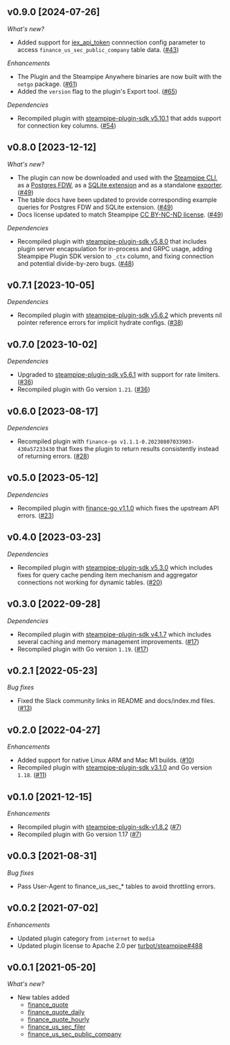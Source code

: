 ## v0.9.0 [2024-07-26]

_What's new?_

- Added support for [iex_api_token](https://iexcloud.io/documentation/reference/glossary.html#token-api-token) connnection config parameter to access `finance_us_sec_public_company` table data. ([#43](https://github.com/turbot/steampipe-plugin-finance/pull/43))

_Enhancements_

- The Plugin and the Steampipe Anywhere binaries are now built with the `netgo` package. ([#61](https://github.com/turbot/steampipe-plugin-finance/pull/61))
- Added the `version` flag to the plugin's Export tool. ([#65](https://github.com/turbot/steampipe-export/pull/65))

_Dependencies_

- Recompiled plugin with [steampipe-plugin-sdk v5.10.1](https://github.com/turbot/steampipe-plugin-sdk/blob/main/CHANGELOG.md#v5100-2024-04-10) that adds support for connection key columns. ([#54](https://github.com/turbot/steampipe-plugin-finance/pull/54))

## v0.8.0 [2023-12-12]

_What's new?_

- The plugin can now be downloaded and used with the [Steampipe CLI](https://steampipe.io/docs), as a [Postgres FDW](https://steampipe.io/docs/steampipe_postgres/overview), as a [SQLite extension](https://steampipe.io/docs//steampipe_sqlite/overview) and as a standalone [exporter](https://steampipe.io/docs/steampipe_export/overview). ([#49](https://github.com/turbot/steampipe-plugin-finance/pull/49))
- The table docs have been updated to provide corresponding example queries for Postgres FDW and SQLite extension. ([#49](https://github.com/turbot/steampipe-plugin-finance/pull/49))
- Docs license updated to match Steampipe [CC BY-NC-ND license](https://github.com/turbot/steampipe-plugin-finance/blob/main/docs/LICENSE). ([#49](https://github.com/turbot/steampipe-plugin-finance/pull/49))

_Dependencies_

- Recompiled plugin with [steampipe-plugin-sdk v5.8.0](https://github.com/turbot/steampipe-plugin-sdk/blob/main/CHANGELOG.md#v580-2023-12-11) that includes plugin server encapsulation for in-process and GRPC usage, adding Steampipe Plugin SDK version to `_ctx` column, and fixing connection and potential divide-by-zero bugs. ([#48](https://github.com/turbot/steampipe-plugin-finance/pull/48))

## v0.7.1 [2023-10-05]

_Dependencies_

- Recompiled plugin with [steampipe-plugin-sdk v5.6.2](https://github.com/turbot/steampipe-plugin-sdk/blob/main/CHANGELOG.md#v562-2023-10-03) which prevents nil pointer reference errors for implicit hydrate configs. ([#38](https://github.com/turbot/steampipe-plugin-finance/pull/38))

## v0.7.0 [2023-10-02]

_Dependencies_

- Upgraded to [steampipe-plugin-sdk v5.6.1](https://github.com/turbot/steampipe-plugin-sdk/blob/main/CHANGELOG.md#v561-2023-09-29) with support for rate limiters. ([#36](https://github.com/turbot/steampipe-plugin-finance/pull/36))
- Recompiled plugin with Go version `1.21`. ([#36](https://github.com/turbot/steampipe-plugin-finance/pull/36))

## v0.6.0 [2023-08-17]

_Dependencies_

- Recompiled plugin with `finance-go v1.1.1-0.20230807033903-430a57233430` that fixes the plugin to return results consistently instead of returning errors. ([#28](https://github.com/turbot/steampipe-plugin-finance/pull/28))

## v0.5.0 [2023-05-12]

_Dependencies_

- Recompiled plugin with [finance-go v1.1.0](https://github.com/piquette/finance-go/releases/tag/v1.1.0) which fixes the upstream API errors. ([#23](https://github.com/turbot/steampipe-plugin-finance/pull/23))

## v0.4.0 [2023-03-23]

_Dependencies_

- Recompiled plugin with [steampipe-plugin-sdk v5.3.0](https://github.com/turbot/steampipe-plugin-sdk/blob/main/CHANGELOG.md#v530-2023-03-16) which includes fixes for query cache pending item mechanism and aggregator connections not working for dynamic tables. ([#20](https://github.com/turbot/steampipe-plugin-finance/pull/20))

## v0.3.0 [2022-09-28]

_Dependencies_

- Recompiled plugin with [steampipe-plugin-sdk v4.1.7](https://github.com/turbot/steampipe-plugin-sdk/blob/main/CHANGELOG.md#v417-2022-09-08) which includes several caching and memory management improvements. ([#17](https://github.com/turbot/steampipe-plugin-finance/pull/17))
- Recompiled plugin with Go version `1.19`. ([#17](https://github.com/turbot/steampipe-plugin-finance/pull/17))

## v0.2.1 [2022-05-23]

_Bug fixes_

- Fixed the Slack community links in README and docs/index.md files. ([#13](https://github.com/turbot/steampipe-plugin-finance/pull/13))

## v0.2.0 [2022-04-27]

_Enhancements_

- Added support for native Linux ARM and Mac M1 builds. ([#10](https://github.com/turbot/steampipe-plugin-finance/pull/10))
- Recompiled plugin with [steampipe-plugin-sdk v3.1.0](https://github.com/turbot/steampipe-plugin-sdk/blob/main/CHANGELOG.md#v310--2022-03-30) and Go version `1.18`. ([#11](https://github.com/turbot/steampipe-plugin-finance/pull/11))

## v0.1.0 [2021-12-15]

_Enhancements_

- Recompiled plugin with [steampipe-plugin-sdk-v1.8.2](https://github.com/turbot/steampipe-plugin-sdk/blob/main/CHANGELOG.md#v182--2021-11-22) ([#7](https://github.com/turbot/steampipe-plugin-finance/pull/7))
- Recompiled plugin with Go version 1.17 ([#7](https://github.com/turbot/steampipe-plugin-finance/pull/7))

## v0.0.3 [2021-08-31]

_Bug fixes_

- Pass User-Agent to finance_us_sec_* tables to avoid throttling errors.

## v0.0.2 [2021-07-02]

_Enhancements_

- Updated plugin category from `internet` to `media`
- Updated plugin license to Apache 2.0 per [turbot/steampipe#488](https://github.com/turbot/steampipe/issues/488)

## v0.0.1 [2021-05-20]

_What's new?_

- New tables added
  - [finance_quote](https://hub.steampipe.io/plugins/turbot/finance/tables/finance_quote)
  - [finance_quote_daily](https://hub.steampipe.io/plugins/turbot/finance/tables/finance_quote_daily)
  - [finance_quote_hourly](https://hub.steampipe.io/plugins/turbot/finance/tables/finance_quote_hourly)
  - [finance_us_sec_filer](https://hub.steampipe.io/plugins/turbot/finance/tables/finance_us_sec_filer)
  - [finance_us_sec_public_company](https://hub.steampipe.io/plugins/turbot/finance/tables/finance_us_sec_public_company)
